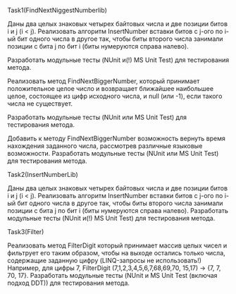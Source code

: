 <p>Task1(FindNextNiggestNumberlib)</p>
<p>Даны два целых знаковых четырех байтовых числа и две позиции битов i и j (i &lt; j). Реализовать алгоритм InsertNumber вставки битов с j-ого по i-ый бит одного числа в другое так, чтобы биты второго числа занимали позиции с бита j по бит i (биты нумеруются справа налево).</p> <p>Разработать модульные тесты (NUnit и(!) MS Unit Test) для тестирования метода.</p>
<p>Реализовать метод FindNextBiggerNumber, который принимает положительное целое число и возвращает ближайшее наибольшее целое, состоящее из цифр исходного числа, и null (или -1), если такого числа не существует.</p>
<p>Разработать модульные тесты (NUnit или MS Unit Test) для тестирования метода.</p>
<p>Добавить к методу FindNextBiggerNumber возможность вернуть время нахождения заданного числа, рассмотрев различные языковые возможности. Разработать модульные тесты (NUnit или MS Unit Test) для тестирования метода.</p>
<p>Task2(InsertNumberLib)</p>
<p>Даны два целых знаковых четырех байтовых числа и две позиции битов i и j (i &lt; j). Реализовать алгоритм InsertNumber вставки битов с j-ого по i-ый бит одного числа в другое так, чтобы биты второго числа занимали позиции с бита j по бит i (биты нумеруются справа налево). Разработать модульные тесты (NUnit и(!) MS Unit Test) для тестирования метода.</p>
<p>Task3(Filter)</p>
<p>Реализовать метод FilterDigit который принимает массив целых чисел и фильтрует его таким образом, чтобы на выходе остались только числа, содержащие заданную цифру (LINQ-запросы не использовать!) Например, для цифры 7, FilterDigit (7,1,2,3,4,5,6,7,68,69,70, 15,17) -> {7, 7, 70, 17}. Разработать модульные тесты (NUnit и MS Unit Test (включая подход DDT)) для тестирования метода.</p>
